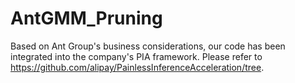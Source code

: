 # AntGMM_Pruning
Based on Ant Group's business considerations, our code has been integrated into the company's PIA framework. Please refer to  https://github.com/alipay/PainlessInferenceAcceleration/tree.
